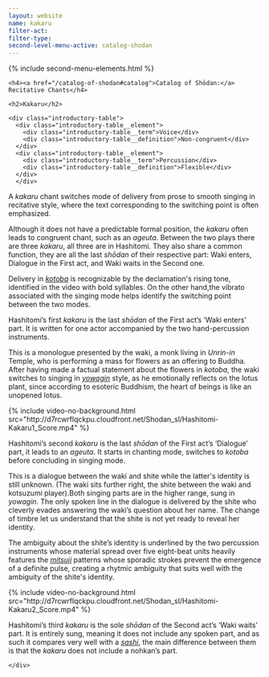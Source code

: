 ```yaml
---
layout: website
name: kakaru
filter-act:
filter-type:
second-level-menu-active: catalog-shodan
---
```


{% include second-menu-elements.html %}

<main class="page-content">
  <div class="text-container">

    <h4><a href="/catalog-of-shodan#catalog">Catalog of Shōdan:</a> Recitative Chants</h4>

    <h2>Kakaru</h2>

    <div class="introductory-table">
      <div class="introductory-table__element">
        <div class="introductory-table__term">Voice</div>
        <div class="introductory-table__definition">Non-congruent</div>
      </div>
      <div class="introductory-table__element">
        <div class="introductory-table__term">Percussion</div>
        <div class="introductory-table__definition">Flexible</div>
      </div>
      </div>

  <p>A <em>kakaru</em> chant switches mode of delivery from prose to smooth singing in recitative style, where the text corresponding to the switching point is often emphasized.</p>

  <p>Although it does not have a predictable formal position, the <em>kakaru</em> often leads to congruent chant, such as an <em>ageuta</em>. Between the two plays there are three <em>kakaru</em>, all three are in Hashitomi. They also share a common function, they are all the last <em>shōdan</em> of their respective part: Waki enters, Dialogue in the First act, and Waki waits in the Second one.</p>

  <p>Delivery in <a href="/music/voices#Spoken" target="_blank"><em>kotoba</em></a> is recognizable by the declamation's rising tone, identified in the video with bold syllables. On the other hand,the vibrato associated with the singing mode helps identify the switching point between the two modes.</p>

  <div class="tabs-container">
    <div class="tabs-container__links">
      <div class="wrapper">
        <div id="tabs"></div>
      </div>
    </div>
    <div class="tabs-container__content">
      <div class="wrapper">
      <section id="tab-1" title="Hashitomi-Kakaru-1" class="tabbed-narrative">
      <p>Hashitomi’s first <em>kakaru</em> is the last <em>shōdan</em> of the First act’s ‘Waki enters’ part. It is written for one actor accompanied by the two hand-percussion instruments.</p>
      <p>This is a monologue presented by the waki, a monk living in <em>Unrin-in</em> Temple, who is performing a mass for flowers as an offering to Buddha. After having made a factual statement about the flowers in <em>kotoba</em>, the waki switches to singing in <a href="/music/voices#Yowagin"target="_blank"><em>yowagin</em></a> style, as he emotionally reflects on the lotus plant, since according to esoteric Buddhism, the heart of beings is like an unopened lotus.</p>
      {% include video-no-background.html
        src="http://d7rcwrflqckpu.cloudfront.net/Shodan_sl/Hashitomi-Kakaru1_Score.mp4"
      %}
      </section>
      <section id="tab-2" title="Hashitomi-Kakaru-2" class="tabbed-narrative">
      <p>Hashitomi’s second <em>kakaru</em> is the last <em>shōdan</em> of the First act’s ‘Dialogue’ part, it leads to an <em>ageuta</em>. It starts in chanting mode, switches to <em>kotoba</em> before concluding in singing mode.</p>
      <p>This is a dialogue between the waki and shite while the latter's identity is still unknown. (The waki sits further right, the shite between the waki and kotsuzumi player).Both singing parts are in the higher range, sung in <em>yowagin</em>.  The only spoken line in the dialogue is delivered by the shite who cleverly evades answering the waki’s question about her name. The change of timbre let us understand that the shite is not yet ready to reveal her identity.</p>
      <p>The ambiguity about the shite’s identity is underlined by the two percussion instruments whose material spread over five eight-beat units heavily features the <a href="/music/otsuzumi-kotsuzumi/#Mitsuji" target="_blank"><em>mitsuji</em></a> patterns whose sporadic strokes prevent the emergence of a definite pulse, creating a rhytmic ambiguity that suits well with the ambiguity of the shite's identity.</p>
        {% include video-no-background.html
          src="http://d7rcwrflqckpu.cloudfront.net/Shodan_sl/Hashitomi-Kakaru2_Score.mp4"
        %}
        <section id="tab-3" title="Hashitomi-Kakaru-3" class="tabbed-narrative">
        <p>Hashitomi’s third <em>kakaru</em> is the sole <em>shōdan</em> of the Second act’s ‘Waki waits’ part. It is entirely sung, meaning it does not include any spoken part, and as such it compares very well with a <a href="/catalog-of-shodan/sashi" target="_blank"><em>sashi</em></a>, the main difference between them is that the <em>kakaru</em> does not include a nohkan’s part.</p>
        </section>
      </section>
      </div>
    </div>
  </div>


    </div>
</main>
